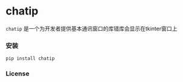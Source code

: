 # chatip



`chatip` 是一个为开发者提供基本通讯窗口的库错库会显示在tkinter窗口上

### 安装

```
pip install chatip
```


### License

